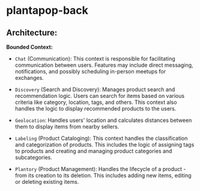 # plantapop-back


## Architecture:

**Bounded Context:**

- `Chat` (Communication): This context is responsible for facilitating communication between users. Features may include direct messaging, notifications, and possibly scheduling in-person meetups for exchanges.

- `Discovery` (Search and Discovery): Manages product search and recommendation logic. Users can search for items based on various criteria like category, location, tags, and others. This context also handles the logic to display recommended products to the users.

- `Geolocation`: Handles users' location and calculates distances between them to display items from nearby sellers.

- `Labeling` (Product Cataloging): This context handles the classification and categorization of products. This includes the logic of assigning tags to products and creating and managing product categories and subcategories.

- `Plantory` (Product Management): Handles the lifecycle of a product - from its creation to its deletion. This includes adding new items, editing or deleting existing items.
